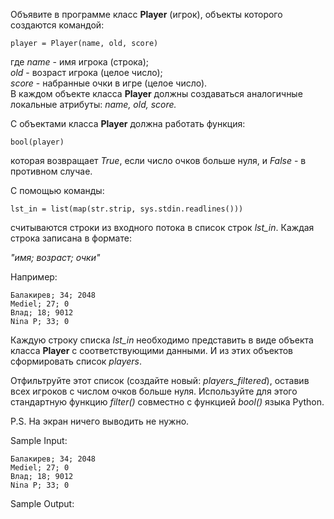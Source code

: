 Объявите в программе класс **Player** (игрок), объекты которого создаются командой:

`player = Player(name, old, score)`

где _name_ - имя игрока (строка);  
_old_ - возраст игрока (целое число);  
_score_ - набранные очки в игре (целое число).  
В каждом объекте класса **Player** должны создаваться аналогичные локальные атрибуты: _name, old, score._

С объектами класса **Player** должна работать функция:

`bool(player)`

которая возвращает _True_, если число очков больше нуля, и _False_ - в противном случае.

С помощью команды:

`lst_in = list(map(str.strip, sys.stdin.readlines()))`

считываются строки из входного потока в список строк _lst_in_. Каждая строка записана в формате:

_"имя; возраст; очки"_

Например:
```
Балакирев; 34; 2048
Mediel; 27; 0
Влад; 18; 9012
Nina P; 33; 0
```
Каждую строку списка _lst_in_ необходимо представить в виде объекта класса **Player** с соответствующими данными. И из этих объектов сформировать список _players_.

Отфильтруйте этот список (создайте новый: _players_filtered_), оставив всех игроков с числом очков больше нуля. Используйте для этого стандартную функцию _filter()_ совместно с функцией _bool()_ языка Python. 

P.S. На экран ничего выводить не нужно.

Sample Input:
```
Балакирев; 34; 2048
Mediel; 27; 0
Влад; 18; 9012
Nina P; 33; 0
```
Sample Output:
```python

```
